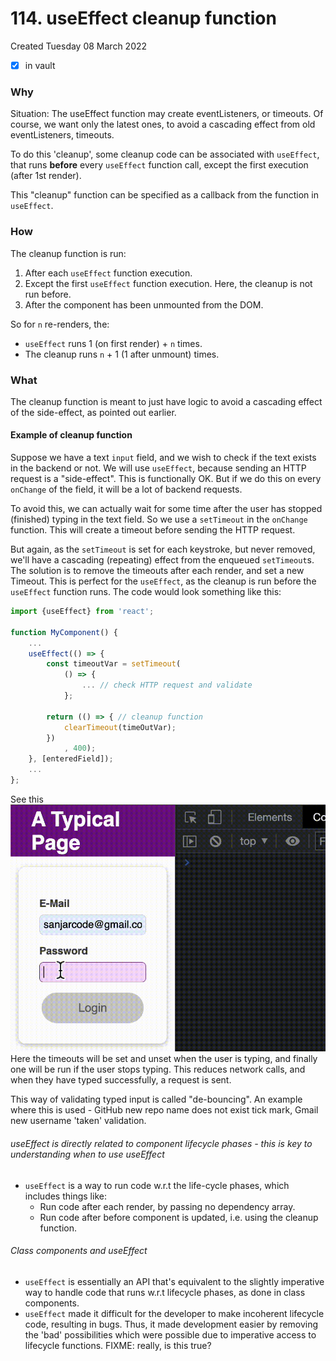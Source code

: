 # 114. useEffect cleanup function
Created Tuesday 08 March 2022
- [x] in vault

### Why
Situation: The useEffect function may create eventListeners, or timeouts. Of course, we want only the latest ones, to avoid a cascading effect from old eventListeners, timeouts.

To do this 'cleanup', some cleanup code can be associated with `useEffect`, that runs **before** every `useEffect` function call, except the first execution (after 1st render).

This "cleanup" function can be specified as a callback from the function in `useEffect`.

### How
The cleanup function is run:
1. After each `useEffect` function execution.
2. Except the first `useEffect` function execution. Here, the cleanup is not run before.
3. After the component has been unmounted from the DOM.

So for `n` re-renders, the:
- `useEffect` runs 1 (on first render) + `n` times.
- The cleanup runs `n` + 1 (1 after unmount) times.

### What
The cleanup function is meant to just have logic to avoid a cascading effect of the side-effect, as pointed out earlier.

#### Example of cleanup function
Suppose we have a text `input` field, and we wish to check if the text exists in the backend or not. We will use `useEffect`, because sending an HTTP request is a "side-effect". This is functionally OK. But if we do this on every `onChange` of the field, it will be a lot of backend requests.

To avoid this, we can actually wait for some time after the user has stopped (finished) typing in the text field. So we use a `setTimeout` in the `onChange` function. This will create a timeout before sending the HTTP request.

But again, as the `setTimeout` is set for each keystroke, but never removed, we'll have a cascading (repeating) effect from the enqueued `setTimeout`s. The solution is to remove the timeouts after each render, and set a new Timeout. This is perfect for the `useEffect`, as the cleanup is run before the `useEffect` function runs. The code would look something like this:
```jsx
import {useEffect} from 'react';

function MyComponent() {
	...
	useEffect(() => {
		const timeoutVar = setTimeout(
			() => {
				... // check HTTP request and validate
			};

		return (() => { // cleanup function
			clearTimeout(timeOutVar);
		})
			, 400);
	}, [enteredField]);
	...
};
```
See this
![](../../../../assets/114_useEffect_cleanup_function-image-1-aa8f0200.gif)
Here the timeouts will be set and unset when the user is typing, and finally one will be run if the user stops typing. This reduces network calls, and when they have typed successfully, a request is sent.

This way of validating typed input is called "de-bouncing". An example where this is used - GitHub new repo name does not exist tick mark, Gmail new username 'taken' validation.

###### useEffect is directly related to component lifecycle phases -  this is key to understanding when to use useEffect
- `useEffect` is a way to run code w.r.t the life-cycle phases, which includes things like:
	- Run code after each render, by passing no dependency array.
	- Run code after before component is updated, i.e. using the cleanup function.

###### Class components and useEffect
- `useEffect` is essentially an API that's equivalent to the slightly imperative way to handle code that runs w.r.t lifecycle phases, as done in class components.
- `useEffect` made it difficult for the developer to make incoherent lifecycle code, resulting in bugs. Thus, it made development easier by removing the 'bad' possibilities which were possible due to imperative access to lifecycle functions. FIXME: really, is this true?

